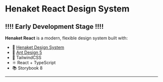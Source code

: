 
# Henaket React Design System

## !!!! Early Development Stage !!!!

**Henaket React** is a modern, flexible design system built with:

- 🧩 [Henaket Design System](https://www.figma.com/community/file/1257654638425705295)
- 🧩 [Ant Design 5](https://ant.design/)
- 🎨 TailwindCSS
- ⚛️ React + TypeScript
- 📚 Storybook 8

---

